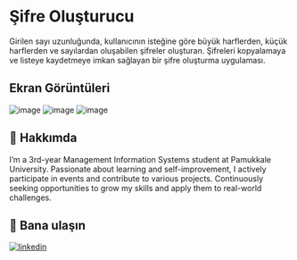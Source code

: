 # Şifre Oluşturucu

Girilen sayı uzunluğunda, kullanıcının isteğine göre büyük harflerden, küçük harflerden ve sayılardan oluşabilen şifreler oluşturan. Şifreleri kopyalamaya ve listeye kaydetmeye imkan sağlayan bir şifre oluşturma uygulaması.

## Ekran Görüntüleri
  
![image](https://github.com/user-attachments/assets/9e1e05b4-00f8-4b5e-bf27-72ff60c3fe1c) ![image](https://github.com/user-attachments/assets/680f145d-d0b3-4c99-8296-9b949b8df09b) ![image](https://github.com/user-attachments/assets/d01af59e-ac64-49e1-ad47-e929ae9fda06)




## 🚀 Hakkımda
I’m a 3rd-year Management Information Systems student at Pamukkale University. Passionate about learning and self-improvement, I actively participate in events and contribute to various projects. Continuously seeking opportunities to grow my skills and apply them to real-world challenges.  
  
  

## 🔗 Bana ulaşın
[![linkedin](https://img.shields.io/badge/linkedin-0A66C2?style=for-the-badge&logo=linkedin&logoColor=white)](https://www.linkedin.com/in/mustafatumsek)


